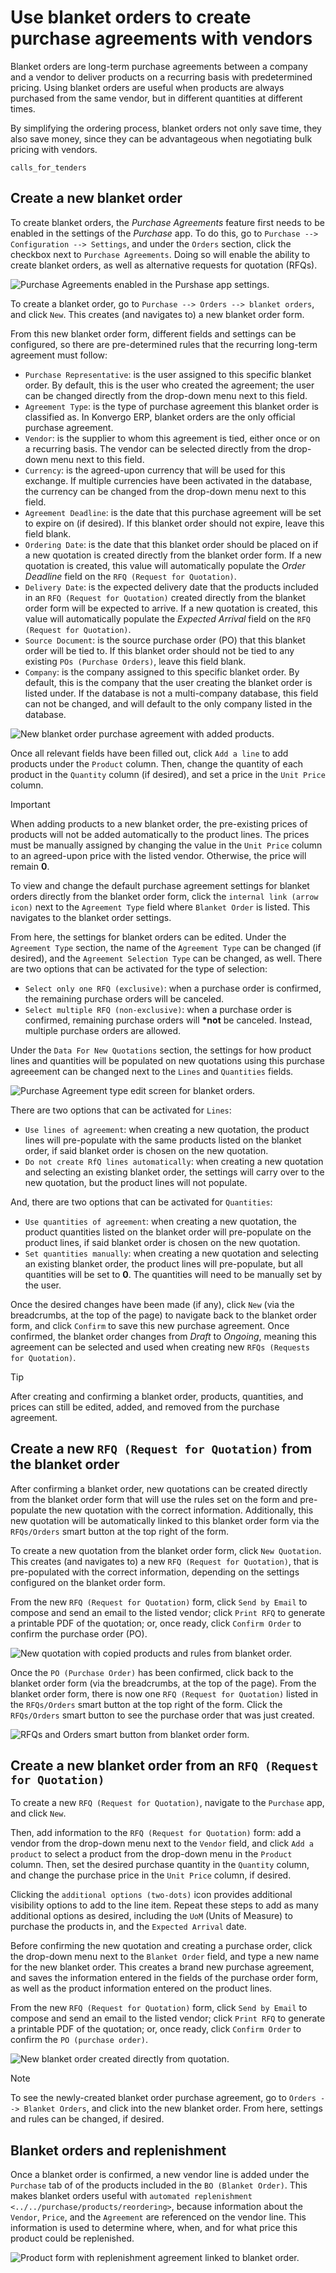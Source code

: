 # Use blanket orders to create purchase agreements with vendors

Blanket orders are long-term purchase agreements between a company and a
vendor to deliver products on a recurring basis with predetermined
pricing. Using blanket orders are useful when products are always
purchased from the same vendor, but in different quantities at different
times.

By simplifying the ordering process, blanket orders not only save time,
they also save money, since they can be advantageous when negotiating
bulk pricing with vendors.

<div class="seealso">

`calls_for_tenders`

</div>

## Create a new blanket order

To create blanket orders, the *Purchase Agreements* feature first needs
to be enabled in the settings of the *Purchase* app. To do this, go to
`Purchase --> Configuration -->
Settings`, and under the `Orders` section, click the checkbox next to
`Purchase
Agreements`. Doing so will enable the ability to create blanket orders,
as well as alternative requests for quotation (RFQs).

<img src="blanket_orders/blanket-orders-settings-page.png"
class="align-center"
alt="Purchase Agreements enabled in the Purshase app settings." />

To create a blanket order, go to
`Purchase --> Orders --> blanket orders`, and click `New`. This creates
(and navigates to) a new blanket order form.

From this new blanket order form, different fields and settings can be
configured, so there are pre-determined rules that the recurring
long-term agreement must follow:

- `Purchase Representative`: is the user assigned to this specific
  blanket order. By default, this is the user who created the agreement;
  the user can be changed directly from the drop-down menu next to this
  field.
- `Agreement Type`: is the type of purchase agreement this blanket order
  is classified as. In Konvergo ERP, blanket orders are the only official
  purchase agreement.
- `Vendor`: is the supplier to whom this agreement is tied, either once
  or on a recurring basis. The vendor can be selected directly from the
  drop-down menu next to this field.
- `Currency`: is the agreed-upon currency that will be used for this
  exchange. If multiple currencies have been activated in the database,
  the currency can be changed from the drop-down menu next to this
  field.
- `Agreement Deadline`: is the date that this purchase agreement will be
  set to expire on (if desired). If this blanket order should not
  expire, leave this field blank.
- `Ordering Date`: is the date that this blanket order should be placed
  on if a new quotation is created directly from the blanket order form.
  If a new quotation is created, this value will automatically populate
  the *Order Deadline* field on the `RFQ (Request for
  Quotation)`.
- `Delivery Date`: is the expected delivery date that the products
  included in an `RFQ (Request for Quotation)` created directly from the
  blanket order form will be expected to arrive. If a new quotation is
  created, this value will automatically populate the *Expected Arrival*
  field on the `RFQ (Request for Quotation)`.
- `Source Document`: is the source purchase order (PO) that this blanket
  order will be tied to. If this blanket order should not be tied to any
  existing `POs (Purchase Orders)`, leave this field blank.
- `Company`: is the company assigned to this specific blanket order. By
  default, this is the company that the user creating the blanket order
  is listed under. If the database is not a multi-company database, this
  field can not be changed, and will default to the only company listed
  in the database.

<img src="blanket_orders/blanket-orders-new-agreement.png"
class="align-center"
alt="New blanket order purchase agreement with added products." />

Once all relevant fields have been filled out, click `Add a line` to add
products under the `Product` column. Then, change the quantity of each
product in the `Quantity` column (if desired), and set a price in the
`Unit Price` column.

> [!IMPORTANT]
> When adding products to a new blanket order, the pre-existing prices
> of products will not be added automatically to the product lines. The
> prices must be manually assigned by changing the value in the
> `Unit Price` column to an agreed-upon price with the listed vendor.
> Otherwise, the price will remain **0**.

To view and change the default purchase agreement settings for blanket
orders directly from the blanket order form, click the
`internal link (arrow icon)` next to the `Agreement Type` field where
`Blanket Order` is listed. This navigates to the blanket order settings.

From here, the settings for blanket orders can be edited. Under the
`Agreement Type` section, the name of the `Agreement Type` can be
changed (if desired), and the `Agreement Selection Type` can be changed,
as well. There are two options that can be activated for the type of
selection:

- `Select only one RFQ (exclusive)`: when a purchase order is confirmed,
  the remaining purchase orders will be canceled.
- `Select multiple RFQ (non-exclusive)`: when a purchase order is
  confirmed, remaining purchase orders will **\*not** be canceled.
  Instead, multiple purchase orders are allowed.

Under the `Data For New Quotations` section, the settings for how
product lines and quantities will be populated on new quotations using
this purchase agreeement can be changed next to the `Lines` and
`Quantities` fields.

<img src="blanket_orders/blanket-orders-edit-agreement-type.png"
class="align-center"
alt="Purchase Agreement type edit screen for blanket orders." />

There are two options that can be activated for `Lines`:

- `Use lines of agreement`: when creating a new quotation, the product
  lines will pre-populate with the same products listed on the blanket
  order, if said blanket order is chosen on the new quotation.
- `Do not create RfQ lines automatically`: when creating a new quotation
  and selecting an existing blanket order, the settings will carry over
  to the new quotation, but the product lines will not populate.

And, there are two options that can be activated for `Quantities`:

- `Use quantities of agreement`: when creating a new quotation, the
  product quantities listed on the blanket order will pre-populate on
  the product lines, if said blanket order is chosen on the new
  quotation.
- `Set quantities manually`: when creating a new quotation and selecting
  an existing blanket order, the product lines will pre-populate, but
  all quantities will be set to **0**. The quantities will need to be
  manually set by the user.

Once the desired changes have been made (if any), click `New` (via the
breadcrumbs, at the top of the page) to navigate back to the blanket
order form, and click `Confirm` to save this new purchase agreement.
Once confirmed, the blanket order changes from *Draft* to *Ongoing*,
meaning this agreement can be selected and used when creating new
`RFQs (Requests
for Quotation)`.

> [!TIP]
> After creating and confirming a blanket order, products, quantities,
> and prices can still be edited, added, and removed from the purchase
> agreement.

## Create a new `RFQ (Request for Quotation)` from the blanket order

After confirming a blanket order, new quotations can be created directly
from the blanket order form that will use the rules set on the form and
pre-populate the new quotation with the correct information.
Additionally, this new quotation will be automatically linked to this
blanket order form via the `RFQs/Orders` smart button at the top right
of the form.

To create a new quotation from the blanket order form, click
`New Quotation`. This creates (and navigates to) a new
`RFQ (Request for Quotation)`, that is pre-populated with the correct
information, depending on the settings configured on the blanket order
form.

From the new `RFQ (Request for Quotation)` form, click `Send by Email`
to compose and send an email to the listed vendor; click `Print RFQ` to
generate a printable PDF of the quotation; or, once ready, click
`Confirm Order` to confirm the purchase order (PO).

<img src="blanket_orders/blanket-orders-new-quotation.png"
class="align-center"
alt="New quotation with copied products and rules from blanket order." />

Once the `PO (Purchase Order)` has been confirmed, click back to the
blanket order form (via the breadcrumbs, at the top of the page). From
the blanket order form, there is now one `RFQ
(Request for Quotation)` listed in the `RFQs/Orders` smart button at the
top right of the form. Click the `RFQs/Orders` smart button to see the
purchase order that was just created.

<img src="blanket_orders/blanket-orders-rfq-smart-button.png"
class="align-center"
alt="RFQs and Orders smart button from blanket order form." />

## Create a new blanket order from an `RFQ (Request for Quotation)`

To create a new `RFQ (Request for Quotation)`, navigate to the
`Purchase` app, and click `New`.

Then, add information to the `RFQ (Request for Quotation)` form: add a
vendor from the drop-down menu next to the `Vendor` field, and click
`Add a product` to select a product from the drop-down menu in the
`Product` column. Then, set the desired purchase quantity in the
`Quantity` column, and change the purchase price in the `Unit
Price` column, if desired.

Clicking the `additional options (two-dots)` icon provides additional
visibility options to add to the line item. Repeat these steps to add as
many additional options as desired, including the `UoM` (Units of
Measure) to purchase the products in, and the `Expected
Arrival` date.

Before confirming the new quotation and creating a purchase order, click
the drop-down menu next to the `Blanket Order` field, and type a new
name for the new blanket order. This creates a brand new purchase
agreement, and saves the information entered in the fields of the
purchase order form, as well as the product information entered on the
product lines.

From the new `RFQ (Request for Quotation)` form, click `Send by Email`
to compose and send an email to the listed vendor; click `Print RFQ` to
generate a printable PDF of the quotation; or, once ready, click
`Confirm Order` to confirm the `PO (purchase
order)`.

<img src="blanket_orders/blanket-orders-new-blanket-order.png"
class="align-center"
alt="New blanket order created directly from quotation." />

> [!NOTE]
> To see the newly-created blanket order purchase agreement, go to
> `Orders -->
> Blanket Orders`, and click into the new blanket order. From here,
> settings and rules can be changed, if desired.

## Blanket orders and replenishment

Once a blanket order is confirmed, a new vendor line is added under the
`Purchase` tab of of the products included in the `BO (Blanket Order)`.
This makes blanket orders useful with
`automated replenishment <../../purchase/products/reordering>`, because
information about the `Vendor`, `Price`, and the `Agreement` are
referenced on the vendor line. This information is used to determine
where, when, and for what price this product could be replenished.

<img src="blanket_orders/blanket-orders-automated-replenishment.png"
class="align-center"
alt="Product form with replenishment agreement linked to blanket order." />
